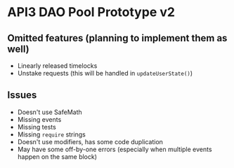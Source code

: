 # API3 DAO Pool Prototype v2

## Omitted features (planning to implement them as well)

- Linearly released timelocks
- Unstake requests (this will be handled in `updateUserState()`)

## Issues

- Doesn't use SafeMath
- Missing events
- Missing tests
- Missing `require` strings
- Doesn't use modifiers, has some code duplication
- May have some off-by-one errors (especially when multiple events happen on the same block)
